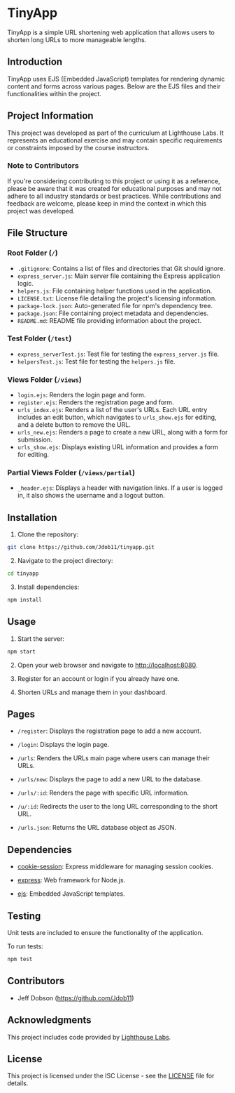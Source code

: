 # TinyApp

TinyApp is a simple URL shortening web application that allows users to shorten long URLs to more manageable lengths.

## Introduction

TinyApp uses EJS (Embedded JavaScript) templates for rendering dynamic content and forms across various pages. Below are the EJS files and their functionalities within the project.

## Project Information

This project was developed as part of the curriculum at Lighthouse Labs. It represents an educational exercise and may contain specific requirements or constraints imposed by the course instructors.

### Note to Contributors

If you're considering contributing to this project or using it as a reference, please be aware that it was created for educational purposes and may not adhere to all industry standards or best practices. While contributions and feedback are welcome, please keep in mind the context in which this project was developed.

## File Structure

### Root Folder (`/`)
- `.gitignore`: Contains a list of files and directories that Git should ignore.
- `express_server.js`: Main server file containing the Express application logic.
- `helpers.js`: File containing helper functions used in the application.
- `LICENSE.txt`: License file detailing the project's licensing information.
- `package-lock.json`: Auto-generated file for npm's dependency tree.
- `package.json`: File containing project metadata and dependencies.
- `README.md`: README file providing information about the project.

### Test Folder (`/test`)
- `express_serverTest.js`: Test file for testing the `express_server.js` file.
- `helpersTest.js`: Test file for testing the `helpers.js` file.

### Views Folder (`/views`)
- `login.ejs`: Renders the login page and form.
- `register.ejs`: Renders the registration page and form.
- `urls_index.ejs`: Renders a list of the user's URLs. Each URL entry includes an edit button, which navigates to `urls_show.ejs` for editing, and a delete button to remove the URL.
- `urls_new.ejs`: Renders a page to create a new URL, along with a form for submission.
- `urls_show.ejs`: Displays existing URL information and provides a form for editing.

### Partial Views Folder (`/views/partial`)
- `_header.ejs`: Displays a header with navigation links. If a user is logged in, it also shows the username and a logout button.

## Installation

1. Clone the repository:

```bash
git clone https://github.com/Jdob11/tinyapp.git
```

2. Navigate to the project directory:

```bash
cd tinyapp
```

3. Install dependencies:

```bash
npm install
```

## Usage

1. Start the server:

```bash
npm start
```

2. Open your web browser and navigate to [http://localhost:8080](http://localhost:8080).

3. Register for an account or login if you already have one.

4. Shorten URLs and manage them in your dashboard.

## Pages

- `/register`: Displays the registration page to add a new account.

- `/login`: Displays the login page.

- `/urls`: Renders the URLs main page where users can manage their URLs.

- `/urls/new`: Displays the page to add a new URL to the database.

- `/urls/:id`: Renders the page with specific URL information.

- `/u/:id`: Redirects the user to the long URL corresponding to the short URL.

- `/urls.json`: Returns the URL database object as JSON.

## Dependencies

- [cookie-session](https://www.npmjs.com/package/cookie-session): Express middleware for managing session cookies.
- [express](https://www.npmjs.com/package/express): Web framework for Node.js.

- [ejs](https://www.npmjs.com/package/ejs): Embedded JavaScript templates.

## Testing

Unit tests are included to ensure the functionality of the application.

To run tests:

```bash
npm test
```

## Contributors

- Jeff Dobson (https://github.com/Jdob11)

## Acknowledgments

This project includes code provided by [Lighthouse Labs](https://www.lighthouselabs.ca/).

## License

This project is licensed under the ISC License - see the [LICENSE](LICENSE) file for details.
